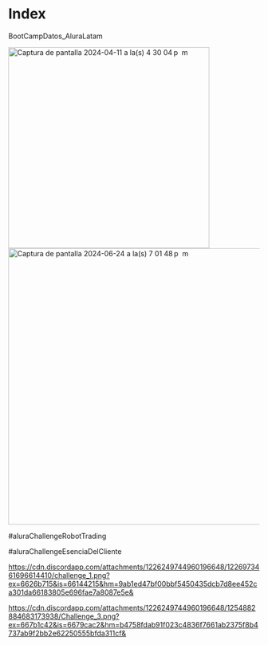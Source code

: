# Index

BootCampDatos_AluraLatam

<img width="403" alt="Captura de pantalla 2024-04-11 a la(s) 4 30 04 p  m" src="https://github.com/ClauACuellar/Index/assets/113950278/4ee5bdea-2806-4bb9-8cce-8f12dcf034f9">


<img width="554" alt="Captura de pantalla 2024-06-24 a la(s) 7 01 48 p  m" src="https://github.com/ClauACuellar/Index/assets/113950278/593ec5be-71c5-48bc-9e03-935a0e91f18a">


#aluraChallengeRobotTrading

#aluraChallengeEsenciaDelCliente

https://cdn.discordapp.com/attachments/1226249744960196648/1226973461696614410/challenge_1.png?ex=6626b715&is=66144215&hm=9ab1ed47bf00bbf5450435dcb7d8ee452ca301da66183805e696fae7a8087e5e&


https://cdn.discordapp.com/attachments/1226249744960196648/1254882884683173938/Challenge_3.png?ex=667b1c42&is=6679cac2&hm=b4758fdab91f023c4836f7661ab2375f8b4737ab9f2bb2e62250555bfda311cf&
